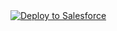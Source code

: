 <a href="https://githubsfdeploy.herokuapp.com?owner=ragava&repo=Lead-Management-Backup">
  <img alt="Deploy to Salesforce"
       src="https://raw.githubusercontent.com/afawcett/githubsfdeploy/master/src/main/webapp/resources/img/deploy.png">
</a>
